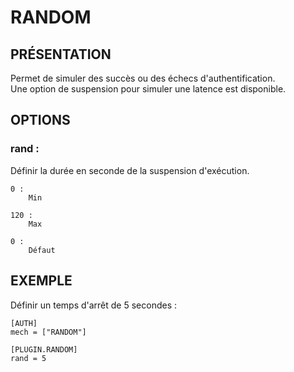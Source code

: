 # RANDOM

## PRÉSENTATION

Permet de simuler des succès ou des échecs d'authentification.  
Une option de suspension pour simuler une latence est disponible.

## OPTIONS

### **rand :**

Définir la durée en seconde de la suspension d'exécution.

    0 :
        Min
    
    120 :
        Max

    0 :
        Défaut

    

## EXEMPLE

Définir un temps d'arrêt de 5 secondes :

    [AUTH]
    mech = ["RANDOM"]

    [PLUGIN.RANDOM]
    rand = 5
